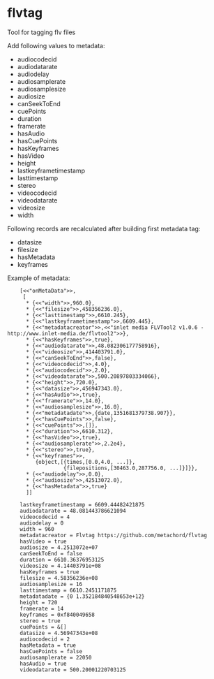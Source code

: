 # flvtag #

Tool for tagging flv files

Add following values to metadata:

 * audiocodecid
 * audiodatarate
 * audiodelay
 * audiosamplerate
 * audiosamplesize
 * audiosize
 * canSeekToEnd
 * cuePoints
 * duration
 * framerate
 * hasAudio
 * hasCuePoints
 * hasKeyframes
 * hasVideo
 * height
 * lastkeyframetimestamp
 * lasttimestamp
 * stereo
 * videocodecid
 * videodatarate
 * videosize
 * width


Following records are recalculated after building first metadata tag:

 * datasize
 * filesize
 * hasMetadata
 * keyframes

Example of metadata:

```
    [<<"onMetaData">>,
     [
      * {<<"width">>,960.0},
      * {<<"filesize">>,458356236.0},
      * {<<"lasttimestamp">>,6610.245},
      * {<<"lastkeyframetimestamp">>,6609.445},
      * {<<"metadatacreator">>,<<"inlet media FLVTool2 v1.0.6 - http://www.inlet-media.de/flvtool2">>},
      * {<<"hasKeyframes">>,true},
      * {<<"audiodatarate">>,48.082306177758916},
      * {<<"videosize">>,414403791.0},
      * {<<"canSeekToEnd">>,false},
      * {<<"videocodecid">>,4.0},
      * {<<"audiocodecid">>,2.0},
      * {<<"videodatarate">>,500.20897803334066},
      * {<<"height">>,720.0},
      * {<<"datasize">>,456947343.0},
      * {<<"hasAudio">>,true},
      * {<<"framerate">>,14.0},
      * {<<"audiosamplesize">>,16.0},
      * {<<"metadatadate">>,{date,1351681379738.907}},
      * {<<"hasCuePoints">>,false},
      * {<<"cuePoints">>,[]},
      * {<<"duration">>,6610.312},
      * {<<"hasVideo">>,true},
      * {<<"audiosamplerate">>,2.2e4},
      * {<<"stereo">>,true},
      * {<<"keyframes">>,
         {object,[{times,[0.0,4.0, ...]},
                  {filepositions,[30463.0,287756.0, ...]}]}},
      * {<<"audiodelay">>,0.0},
      * {<<"audiosize">>,42513072.0},
      * {<<"hasMetadata">>,true}
      ]]
```


```
    lastkeyframetimestamp = 6609.44482421875
    audiodatarate = 48.081443786621094
    videocodecid = 4
    audiodelay = 0
    width = 960
    metadatacreator = Flvtag https://github.com/metachord/flvtag
    hasVideo = true
    audiosize = 4.2513072e+07
    canSeekToEnd = false
    duration = 6610.36376953125
    videosize = 4.14403791e+08
    hasKeyframes = true
    filesize = 4.58356236e+08
    audiosamplesize = 16
    lasttimestamp = 6610.2451171875
    metadatadate = {0 1.352184840548653e+12}
    height = 720
    framerate = 14
    keyframes = 0xf840049658
    stereo = true
    cuePoints = &[]
    datasize = 4.56947343e+08
    audiocodecid = 2
    hasMetadata = true
    hasCuePoints = false
    audiosamplerate = 22050
    hasAudio = true
    videodatarate = 500.20001220703125

```
